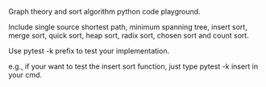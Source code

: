 Graph theory and sort algorithm python code playground.

Include single source shortest path, minimum spanning tree, insert sort, merge sort, quick sort, heap sort, radix sort, chosen sort and count sort.

Use pytest -k prefix to test your implementation.

e.g., if your want to test the insert sort function, just type pytest -k insert in your cmd.

